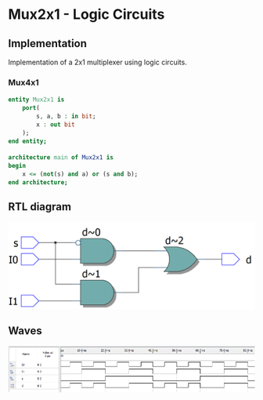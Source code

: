 # Mux2x1 - Logic Circuits

## Implementation

Implementation of a 2x1 multiplexer using logic circuits.

### Mux4x1

```vhdl
entity Mux2x1 is
    port(
        s, a, b : in bit;
        x : out bit
    );
end entity;

architecture main of Mux2x1 is
begin
    x <= (not(s) and a) or (s and b);
end architecture;
```

## RTL diagram

![RTL Diagram Mux2x1 - Logic Circuits](./assets/rtl_viewer.png "RTL Diagram Mux2x1 - Logic Circuits")

## Waves

![Waves Mux2x1 - Logic Circuits](./assets/waves.png "Waves Mux2x1 - Logic Circuits")
